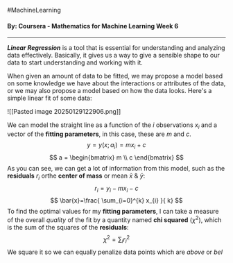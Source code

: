 #MachineLearning 
#### By: Coursera - Mathematics for Machine Learning Week 6
---
***Linear Regression*** is a tool that is essential for understanding and analyzing data effectively. Basically, it gives us a way to give a sensible shape to our data to start understanding and working with it.

When given an amount of data to be fitted, we may propose a model based on some knowledge we have about the interactions or attributes of the data, or we may also propose a model based on how the data looks. Here's a simple linear fit of some data:

![[Pasted image 20250129122906.png]]

We can model the straight line as a function of the $i$ observations $x_i$ and a vector of the **fitting parameters**, in this case, these are $m$ and $c$.
$$
y = y(x;a_{i})=mx_{i}+c
$$
$$
a = \begin{bmatrix} m \\ c \end{bmatrix}
$$
As you can see, we can get a lot of information from this model, such as the **residuals** $r_i$ orthe **center of mass** or mean $\bar{x}$ & $\bar{y}$:
$$
r_{i} = y_{i} - mx_{i}-c
$$
$$
\bar{x}=\frac{ \sum_{i=0}^{k} x_{i}  }{ k} 
$$
To find the optimal values for my **fitting parameters**, I can take a measure of the overall *quality* of the fit by a quantity named **chi squared** ($\chi^2$), which is the sum of the squares of the **residuals**:
$$
\chi^2 = \sum_{i} r_{i}^2
$$
We square it so we can equally penalize data points which are *above* or *bel*